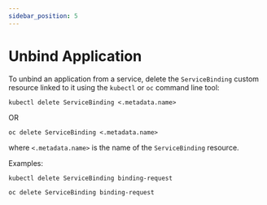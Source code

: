 ```yaml
---
sidebar_position: 5
---
```


# Unbind Application

To unbind an application from a service, delete the `ServiceBinding` custom resource linked to it using the `kubectl` or `oc` command line tool:

```console
kubectl delete ServiceBinding <.metadata.name>
```
OR

```
oc delete ServiceBinding <.metadata.name>
```

where  `<.metadata.name>` is the name of the `ServiceBinding` resource.

Examples:

```
kubectl delete ServiceBinding binding-request
```

```
oc delete ServiceBinding binding-request
```